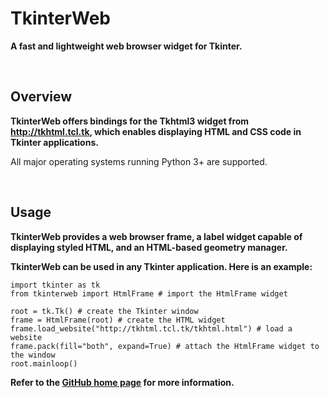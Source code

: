 # TkinterWeb 
**A fast and lightweight web browser widget for Tkinter.**

&nbsp;
&nbsp;
## Overview
**TkinterWeb offers bindings for the Tkhtml3 widget from http://tkhtml.tcl.tk, which enables displaying HTML and CSS code in Tkinter applications.**

All major operating systems running Python 3+ are supported. 

&nbsp;
&nbsp;
## Usage
**TkinterWeb provides a web browser frame, a label widget capable of displaying styled HTML, and an HTML-based geometry manager.**

**TkinterWeb can be used in any Tkinter application. Here is an example:**
```
import tkinter as tk
from tkinterweb import HtmlFrame # import the HtmlFrame widget

root = tk.Tk() # create the Tkinter window
frame = HtmlFrame(root) # create the HTML widget
frame.load_website("http://tkhtml.tcl.tk/tkhtml.html") # load a website
frame.pack(fill="both", expand=True) # attach the HtmlFrame widget to the window
root.mainloop()
```

**Refer to the [GitHub home page](https://github.com/Andereoo/TkinterWeb) for more information.**
